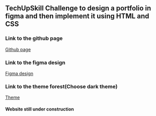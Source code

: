 ## TechUpSkill Challenge to design a portfolio in figma and then implement it using HTML and CSS

### Link to the github page 
[Github page](https://perfectizihirwe.github.io/portfolio/)

### Link to the figma design 
[Figma design](https://www.figma.com/file/fndfpW5YQbsrcMtA5Vefo4/Portfolio-TechUpSkill?node-id=0%3A1)

### Link to the theme forest(Choose dark theme) 
[Theme](https://preview.themeforest.net/item/nairo-bootstrap-4-personal-portfolio/full_screen_preview/27231134?_ga=2.234048350.1929210255.1652085810-1553028316.1651783311)

#### Website still under construction
